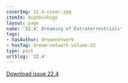```yaml
---
coverImg: 22.4-cover.jpg
itemId: bcphbvvhigo
layout: page
name: '22.4: Dreaming of Extraterrestrials'
tags:
- hasAuthor: dreamnetwork
- hasTag: dream-network-volume-22
type: post
urlSlug: '22.4'
---
```

<a href="../files/pdfs/Volume_22/22.4_et.pdf" download="">Download issue 22.4</a>